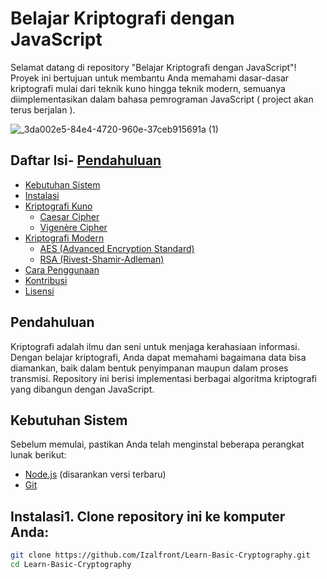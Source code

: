 # Belajar Kriptografi dengan JavaScript

Selamat datang di repository "Belajar Kriptografi dengan JavaScript"! Proyek ini bertujuan untuk membantu Anda memahami dasar-dasar kriptografi mulai dari teknik kuno hingga teknik modern, semuanya diimplementasikan dalam bahasa pemrograman JavaScript ( project akan terus berjalan ).

![_3da002e5-84e4-4720-960e-37ceb915691a (1)](https://github.com/user-attachments/assets/0631a036-3164-4853-b2d5-7d2b8fff9def)

## Daftar Isi- [Pendahuluan](#pendahuluan)
- [Kebutuhan Sistem](#kebutuhan-sistem)
- [Instalasi](#instalasi)
- [Kriptografi Kuno](#kriptografi-kuno)
  - [Caesar Cipher](#caesar-cipher)
  - [Vigenère Cipher](#vigenere-cipher)
- [Kriptografi Modern](#kriptografi-modern)
  - [AES (Advanced Encryption Standard)](#aes-advanced-encryption-standard)
  - [RSA (Rivest-Shamir-Adleman)](#rsa-rivest-shamir-adleman)
- [Cara Penggunaan](#cara-penggunaan)
- [Kontribusi](#kontribusi)
- [Lisensi](#lisensi)

## Pendahuluan

Kriptografi adalah ilmu dan seni untuk menjaga kerahasiaan informasi. Dengan belajar kriptografi, Anda dapat memahami bagaimana data bisa diamankan, baik dalam bentuk penyimpanan maupun dalam proses transmisi. Repository ini berisi implementasi berbagai algoritma kriptografi yang dibangun dengan JavaScript.

## Kebutuhan Sistem

Sebelum memulai, pastikan Anda telah menginstal beberapa perangkat lunak berikut:

- [Node.js](https://nodejs.org/) (disarankan versi terbaru)
- [Git](https://git-scm.com/)

## Instalasi1. Clone repository ini ke komputer Anda:

   ```sh
   git clone https://github.com/Izalfront/Learn-Basic-Cryptography.git
   cd Learn-Basic-Cryptography
